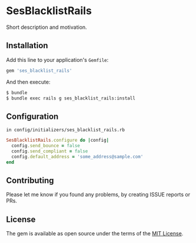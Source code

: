 # SesBlacklistRails
Short description and motivation.

## Installation
Add this line to your application's `Gemfile`:

```ruby
gem 'ses_blacklist_rails'
```

And then execute:
```bash
$ bundle
$ bundle exec rails g ses_blacklist_rails:install
```

## Configuration

`in config/initializers/ses_blacklist_rails.rb`
```ruby
SesBlacklistRails.configure do |config|
  config.send_bounce = false
  config.send_compliant = false
  config.default_address = 'some_address@sample.com'
end
```

## Contributing
Please let me know if you found any problems, by creating ISSUE reports or PRs.

## License
The gem is available as open source under the terms of the [MIT License](http://opensource.org/licenses/MIT).
